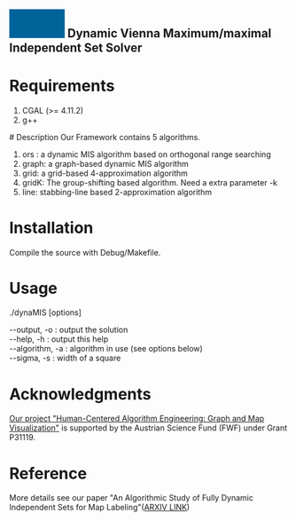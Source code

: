 ## <img src="dynamis_icon.gif" width="100"> Dynamic Vienna Maximum/maximal Independent Set Solver  

# Requirements
<ol>
<li>CGAL (>= 4.11.2)</li>
<li>  g++ </li>
</ol>
# Description
Our Framework contains 5 algorithms.
<ol>
<li>ors : a dynamic MIS algorithm based on orthogonal range searching </li>
<li>graph: a graph-based dynamic MIS algorithm</li>
<li>grid: a grid-based 4-approximation algorithm </li>
<li>gridK: The group-shifting based algorithm. Need a extra parameter -k</li>
<li>line: stabbing-line based 2-approximation algorithm</li>
</ol>


# Installation
Compile the source with Debug/Makefile.
# Usage
./dynaMIS  <instance> [options]


--output, -o : output the solution</br>
--help, -h : output this help</br>
--algorithm, -a : algorithm in use (see options below)</br>
--sigma, -s : width of a square</br>



# Acknowledgments
[Our project "Human-Centered Algorithm Engineering: Graph and Map Visualization"](https://www.ac.tuwien.ac.at/research/humalgo/) is supported by the Austrian Science Fund (FWF) under Grant P31119.
# Reference
More details see our paper "An Algorithmic Study of Fully Dynamic Independent Sets for Map Labeling"([ARXIV LINK](https://arxiv.org/abs/2002.07611))

